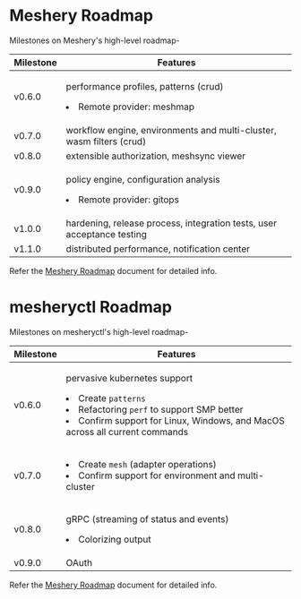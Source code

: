 # Meshery Roadmap

Milestones on Meshery's high-level roadmap-

Milestone | Features
--- | ---
v0.6.0 | <p>performance profiles, patterns (crud)</p><p><li>Remote provider: meshmap</li></p>
v0.7.0 | workflow engine, environments and multi-cluster, wasm filters (crud)
v0.8.0 | extensible authorization, meshsync viewer
v0.9.0 | <p>policy engine, configuration analysis</p><p><li>Remote provider: gitops</li></p>
v1.0.0 | hardening, release process, integration tests, user acceptance testing
v1.1.0 | distributed performance, notification center

Refer the [Meshery Roadmap](https://docs.google.com/document/d/1kvcz8jdvFwXmYBBaY2-3fHHUUoy1GJLpZZXuoxZQoOk/edit#) document for detailed info.

# mesheryctl Roadmap

Milestones on mesheryctl's high-level roadmap-

Milestone | Features
--- | ---
v0.6.0 | <p>pervasive kubernetes support</p><p><li>Create `patterns`</li><li>Refactoring `perf` to support SMP better</li><li>Confirm support for Linux, Windows, and MacOS across all current commands</li></p>
v0.7.0 | <p><li>Create `mesh` (adapter operations)</li><li>Confirm support for environment and multi-cluster</li></p>
v0.8.0 | <p>gRPC (streaming of status and events)<p><p><li>Colorizing output</li></p>
v0.9.0 | OAuth

Refer the [Meshery Roadmap](https://docs.google.com/document/d/1kvcz8jdvFwXmYBBaY2-3fHHUUoy1GJLpZZXuoxZQoOk/edit#) document for detailed info.